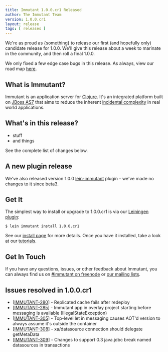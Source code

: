 ```yaml
---
title: Immutant 1.0.0.cr1 Released
author: The Immutant Team
version: 1.0.0.cr1
layout: release
tags: [ releases ]
---
```


[lein-immutant]: https://github.com/immutant/lein-immutant

We're as proud as {something} to release our first (and hopefully
only) candidate release for 1.0.0. We'll give this release about a
week to marinate in the community, and then roll a final 1.0.0.

We only fixed a few edge case bugs in this release. As always, view
our road map [here](https://issues.jboss.org/browse/IMMUTANT).

## What is Immutant?

Immutant is an application server for [Clojure](http://clojure.org).
It's an integrated platform built on
[JBoss AS7](http://www.jboss.org/as7) that aims to reduce the inherent
[incidental complexity](http://en.wikipedia.org/wiki/Accidental_complexity)
in real world applications.

## What's in this release?

* stuff
* and things

See the complete list of changes below.

## A new plugin release

We've also released version 1.0.0 [lein-immutant] plugin - we've made
no changes to it since beta3.

## Get It

The simplest way to install or upgrade to 1.0.0.cr1 is via our
[Leiningen plugin](https://clojars.org/lein-immutant):

    $ lein immutant install 1.0.0.cr1

See our [install page](/install/) for more details. Once you have it
installed, take a look at our [tutorials](/tutorials/).

## Get In Touch

If you have any questions, issues, or other feedback about Immutant,
you can always find us on [#immutant on freenode](/community/) or
[our mailing lists](/community/mailing_lists). 

## Issues resolved in 1.0.0.cr1

<ul>
<li>[<a href='https://issues.jboss.org/browse/IMMUTANT-280'>IMMUTANT-280</a>] -         Replicated cache fails after redeploy</li>
<li>[<a href='https://issues.jboss.org/browse/IMMUTANT-285'>IMMUTANT-285</a>] -         Immutant app in overlay project starting before messaging is available (IllegalStateException)</li>
<li>[<a href='https://issues.jboss.org/browse/IMMUTANT-305'>IMMUTANT-305</a>] -         Top-level let in messaging causes AOT'd version to always assume it's outside the container</li>
<li>[<a href='https://issues.jboss.org/browse/IMMUTANT-308'>IMMUTANT-308</a>] -         xa/datasource connection should delegate getMetaData</li>
<li>[<a href='https://issues.jboss.org/browse/IMMUTANT-309'>IMMUTANT-309</a>] -         Changes to support 0.3 java.jdbc break named datasources in transactions</li>
</ul>
